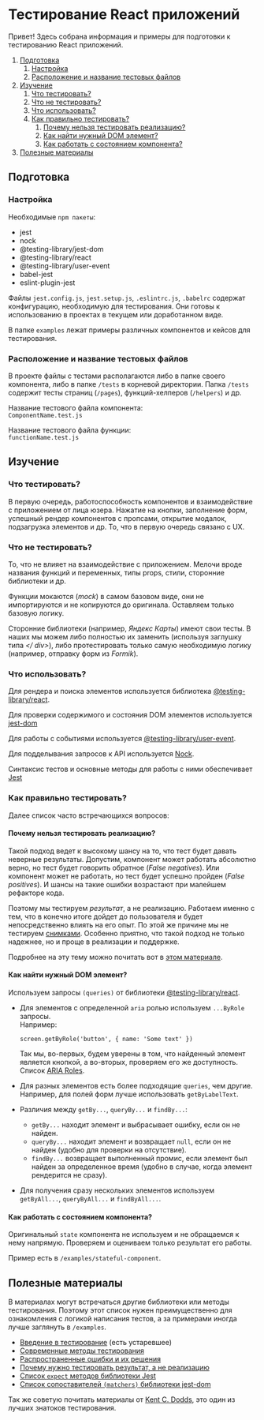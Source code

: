 # Тестирование React приложений

Привет! Здесь собрана информация и примеры для подготовки к тестированию React приложений.

1. [Подготовка](#подготовка)
   1. [Настройка](#настройка)
   2. [Расположение и название тестовых файлов](#расположение-и-название-тестовых-файлов)
2. [Изучение](#изучение)
   1. [Что тестировать?](#что-тестировать)
   2. [Что не тестировать?](#что-не-тестировать)
   3. [Что использовать?](#что-использовать)
   4. [Как правильно тестировать?](#как-правильно-тестировать)
        1. [Почему нельзя тестировать реализацию?](#почему-нельзя-тестировать-реализацию)
        2. [Как найти нужный DOM элемент?](#как-найти-нужный-dom-элемент)
        3. [Как работать с состоянием компонента?](#как-работать-с-состоянием-компонента)
3. [Полезные материалы](#полезные-материалы)

## Подготовка

### Настройка

Необходимые `npm пакеты`:

- jest
- nock
- @testing-library/jest-dom
- @testing-library/react
- @testing-library/user-event
- babel-jest
- eslint-plugin-jest

Файлы `jest.config.js`, `jest.setup.js`, `.eslintrc.js`, `.babelrc` содержат конфигурацию, необходимую для тестирования. Они готовы к использованию в проектах в текущем или доработанном виде.

В папке `examples` лежат примеры различных компонентов и кейсов для тестирования.

### Расположение и название тестовых файлов

В проекте файлы с тестами располагаются либо в папке своего компонента, либо в папке `/tests` в корневой директории. Папка `/tests` содержит тесты страниц (`/pages`), функций-хелперов (`/helpers`) и др.

Название тестового файла компонента:\
`ComponentName.test.js`

Название тестового файла функции:\
`functionName.test.js`

## Изучение

### Что тестировать?

В первую очередь, работоспособность компонентов и взаимодействие с приложением от лица юзера. Нажатие на кнопки, заполнение форм, успешный рендер компонентов с пропсами, открытие модалок, подзагрузка элементов и др. То, что в первую очередь связано с UX.

### Что не тестировать?

То, что не влияет на взаимодействие с приложением. Мелочи вроде названия функций и переменных, типы props, стили, сторонние библиотеки и др.

Функции мокаются (_mock_) в самом базовом виде, они не импортируются и не копируются до оригинала. Оставляем только базовую логику.

Сторонние библиотеки (например, _Яндекс Карты_) имеют свои тесты. В наших мы можем либо полностью их заменить (используя заглушку типа _\</ div>_), либо протестировать только самую необходимую логику (например, отправку форм из _Formik_).

### Что использовать?

Для рендера и поиска элементов используется библиотека [@testing-library/react](https://testing-library.com/docs/react-testing-library/intro).

Для проверки содержимого и состояния DOM элементов используется [jest-dom](github.com/testing-library/jest-dom)

Для работы с событиями используется [@testing-library/user-event](https://testing-library.com/docs/ecosystem-user-event/).

Для подделывания запросов к API используется [Nock](github.com/nock/nock).

Синтаксис тестов и основные методы для работы с ними обеспечивает [Jest](https://jestjs.io/docs/getting-started)

### Как правильно тестировать?

Далее список часто встречающихся вопросов:

#### Почему нельзя тестировать реализацию?

Такой подход ведет к высокому шансу на то, что тест будет давать неверные результаты. Допустим, компонент может работать абсолютно верно, но тест будет говорить обратное (*False negatives*). Или компонент может не работать, но тест будет успешно пройден (*False positives*). И шансы на такие ошибки возрастают при малейшем рефакторе кода.

Поэтому мы тестируем *результат*, а не реализацию. Работаем именно с тем, что в конечно итоге дойдет до пользователя и будет непосредственно влиять на его опыт. По этой же причине мы не тестируем [снимками](https://jestjs.io/docs/snapshot-testing). Особенно приятно, что такой подход не только надежнее, но и проще в реализации и поддержке.

Подробнее на эту тему можно почитать вот в [этом материале](https://kentcdodds.com/blog/testing-implementation-details).

#### Как найти нужный DOM элемент?

Используем запросы `(queries)` от библиотеки [@testing-library/react](https://testing-library.com/docs/react-testing-library/cheatsheet#queries).

- Для элементов с определенной `aria` ролью используем `...ByRole` запросы.\
    Например:

    `screen.getByRole('button', { name: 'Some text' })`

    Так мы, во-первых, будем уверены в том, что найденный элемент является кнопкой, а во-вторых, проверяем его же доступность. Список [ARIA Roles](https://developer.mozilla.org/en-US/docs/Web/Accessibility/ARIA/Roles).

- Для разных элементов есть более подходящие `queries`, чем другие. Например, для полей форм лучше использовать `getByLabelText`. 
- Различия между `getBy...`, `queryBy...` и `findBy...`:
    * `getBy...` находит элемент и выбрасывает ошибку, если он не найден.
    * `queryBy...` находит элемент и возвращает `null`, если он не найден (удобно для проверки на отсутствие).
    * `findBy...` возвращает выполненный промис, если элемент был найден за определенное время (удобно в случае, когда элемент рендерится не сразу).
- Для получения сразу нескольких элементов используем `getByAll...`, `queryByAll...` и `findByAll...`.

#### Как работать с состоянием компонента?

Оригинальный `state` компонента не используем и не обращаемся к нему напрямую. Проверяем и оцениваем только результат его работы.

Пример есть в `/examples/stateful-component`.

## Полезные материалы

В материалах могут встречаться другие библиотеки или методы тестирования. Поэтому этот список нужен преимущественно для ознакомления с логикой написания тестов, а за примерами иногда лучше заглянуть в `/examples`.

- [Введение в тестирование](https://www.freecodecamp.org/news/testing-react-hooks/) (есть устаревшее)
- [Современные методы тестирования](https://blog.sapegin.me/all/react-testing-3-jest-and-react-testing-library/)
- [Распространенные ошибки и их решения](https://kentcdodds.com/blog/common-mistakes-with-react-testing-library)
- [Почему нужно тестировать результат, а не реализацию](https://kentcdodds.com/blog/testing-implementation-details)
- [Список `expect` методов библиотеки Jest](https://jestjs.io/docs/expect)
- [Список сопоставителей `(matchers)` библиотеки jest-dom](https://github.com/testing-library/jest-dom)

Так же советую почитать материалы от [Kent C. Dodds](https://kentcdodds.com/blog/?q=testing), это один из лучших знатоков тестирования.
